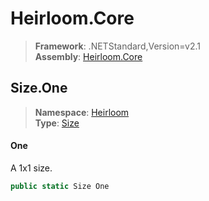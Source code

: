 # Heirloom.Core

> **Framework**: .NETStandard,Version=v2.1  
> **Assembly**: [Heirloom.Core][0]  

## Size.One

> **Namespace**: [Heirloom][0]  
> **Type**: [Size][1]  

#### One

A 1x1 size.

```cs
public static Size One
```

[0]: ../../../Heirloom.Core.md
[1]: ../Size.md
